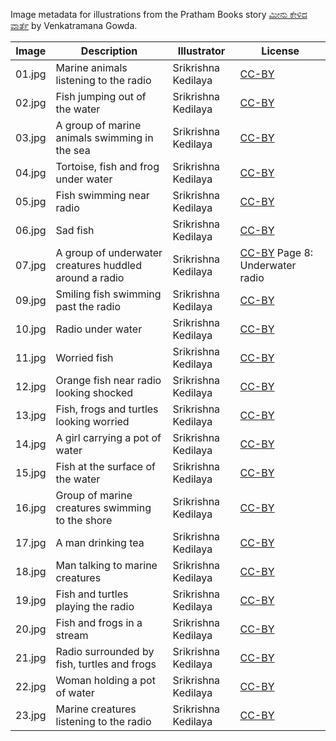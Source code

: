 Image metadata for illustrations from the Pratham Books story [ಮೀನು ಕೇಳಿದ ವಾರ್ತೆ](https://storyweaver.org.in/stories/690-meenu-kelida-vaarthe) by Venkatramana Gowda.

Image | Description | Illustrator | License
----- | ----------- | ----------- | -------
01.jpg | Marine animals listening to the radio | Srikrishna Kedilaya | [CC-BY](https://creativecommons.org/licenses/by/4.0/)
02.jpg | Fish jumping out of the water | Srikrishna Kedilaya | [CC-BY](https://creativecommons.org/licenses/by/4.0/)
03.jpg | A group of marine animals swimming in the sea | Srikrishna Kedilaya | [CC-BY](https://creativecommons.org/licenses/by/4.0/)
04.jpg | Tortoise, fish and frog under water | Srikrishna Kedilaya | [CC-BY](https://creativecommons.org/licenses/by/4.0/)
05.jpg | Fish swimming near radio | Srikrishna Kedilaya | [CC-BY](https://creativecommons.org/licenses/by/4.0/)
06.jpg | Sad fish | Srikrishna Kedilaya | [CC-BY](https://creativecommons.org/licenses/by/4.0/)
07.jpg | A group of underwater creatures huddled around a radio | Srikrishna Kedilaya | [CC-BY](https://creativecommons.org/licenses/by/4.0/) Page 8: Underwater radio | Srikrishna Kedilaya | [CC-BY](https://creativecommons.org/licenses/by/4.0/)
09.jpg | Smiling fish swimming past the radio | Srikrishna Kedilaya | [CC-BY](https://creativecommons.org/licenses/by/4.0/)
10.jpg | Radio under water  | Srikrishna Kedilaya | [CC-BY](https://creativecommons.org/licenses/by/4.0/)
11.jpg | Worried fish | Srikrishna Kedilaya | [CC-BY](https://creativecommons.org/licenses/by/4.0/)
12.jpg | Orange fish near radio looking shocked  | Srikrishna Kedilaya | [CC-BY](https://creativecommons.org/licenses/by/4.0/)
13.jpg | Fish, frogs and turtles looking worried | Srikrishna Kedilaya | [CC-BY](https://creativecommons.org/licenses/by/4.0/)
14.jpg | A girl carrying a pot of water | Srikrishna Kedilaya | [CC-BY](https://creativecommons.org/licenses/by/4.0/)
15.jpg | Fish at the surface of the water | Srikrishna Kedilaya | [CC-BY](https://creativecommons.org/licenses/by/4.0/)
16.jpg | Group of marine creatures swimming to the shore | Srikrishna Kedilaya | [CC-BY](https://creativecommons.org/licenses/by/4.0/)
17.jpg | A man drinking tea | Srikrishna Kedilaya | [CC-BY](https://creativecommons.org/licenses/by/4.0/)
18.jpg | Man talking to marine creatures | Srikrishna Kedilaya | [CC-BY](https://creativecommons.org/licenses/by/4.0/)
19.jpg | Fish and turtles playing the radio | Srikrishna Kedilaya | [CC-BY](https://creativecommons.org/licenses/by/4.0/)
20.jpg | Fish and frogs in a stream | Srikrishna Kedilaya | [CC-BY](https://creativecommons.org/licenses/by/4.0/)
21.jpg | Radio surrounded by fish, turtles and frogs  | Srikrishna Kedilaya | [CC-BY](https://creativecommons.org/licenses/by/4.0/)
22.jpg | Woman holding a pot of water | Srikrishna Kedilaya | [CC-BY](https://creativecommons.org/licenses/by/4.0/)
23.jpg | Marine creatures listening to the radio | Srikrishna Kedilaya | [CC-BY](https://creativecommons.org/licenses/by/4.0/)